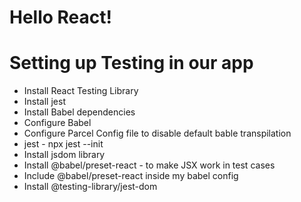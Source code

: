 # Hello React!


# Setting up Testing in our app
- Install React Testing Library
- Install jest
- Install Babel dependencies
- Configure Babel
- Configure Parcel Config file to disable default bable transpilation
- jest  - npx jest --init
- Install jsdom library
- Install @babel/preset-react - to make JSX work in test cases
- Include @babel/preset-react inside my babel config
- Install @testing-library/jest-dom